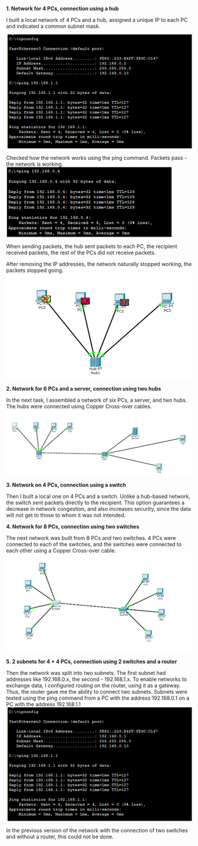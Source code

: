 **1. Network for 4 PCs, connection using a hub**

I built a local network of 4 PCs and a hub, assigned a unique IP to each PC and indicated a common subnet mask.

<img src="https://github.com/berkutov-stas/DevOps_online_Kiev_2021Q1/blob/main/m4/task%204.1/2_nets_with_gateway.png">

Checked how the network works using the ping command. Packets pass - the network is working. 
<img src="https://github.com/berkutov-stas/DevOps_online_Kiev_2021Q1/blob/main/m4/task%204.1/ping_4%20PC_net.png">

When sending packets, the hub sent packets to each PC, the recipient received packets, the rest of the PCs did not receive packets.

After removing the IP addresses, the network naturally stopped working, the packets stopped going.
<img src="https://github.com/berkutov-stas/DevOps_online_Kiev_2021Q1/blob/main/m4/task%204.1/ip_deleted.png">

**2. Network for 6 PCs and a server, connection using two hubs**

In the next task, I assembled a network of six PCs, a server, and two hubs. The hubs were connected using Copper Cross-over cables.
<img src="https://github.com/berkutov-stas/DevOps_online_Kiev_2021Q1/blob/main/m4/task%204.1/net_with_server.png">

**3. Network on 4 PCs, connection using a switch**

Then I built a local one on 4 PCs and a switch. Unlike a hub-based network, the switch sent packets directly to the recipient. This option guarantees a decrease in network congestion, and also increases security, since the data will not get to those to whom it was not intended.

**4. Network for 8 PCs, connection using two switches**

The next network was built from 8 PCs and two switches. 4 PCs were connected to each of the switches, and the switches were connected to each other using a Copper Cross-over cable.
<img src="https://github.com/berkutov-stas/DevOps_online_Kiev_2021Q1/blob/main/m4/task%204.1/8_pc_2_switches.png">

**5. 2 subnets for 4 + 4 PCs, connection using 2 switches and a router**

Then the network was split into two subnets. The first subnet had addresses like 192.168.0.x, the second - 192.168.1.x. To enable networks to exchange data, I configured routing on the router, using it as a gateway. Thus, the router gave me the ability to connect two subnets. Subnets were tested using the ping command from a PC with the address 192.168.0.1 on a PC with the address 192.168.1.1
<img src="https://github.com/berkutov-stas/DevOps_online_Kiev_2021Q1/blob/main/m4/task%204.1/2_nets_with_gateway.png">

In the previous version of the network with the connection of two switches and without a router, this could not be done. 

